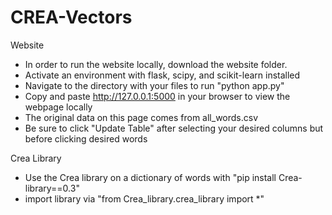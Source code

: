 # CREA-Vectors
Website
- In order to run the website locally, download the website folder. 
- Activate an environment with flask, scipy, and scikit-learn installed 
- Navigate to the directory with your files to run "python app.py"
- Copy and paste http://127.0.0.1:5000 in your browser to view the webpage locally
- The original data on this page comes from all_words.csv
- Be sure to click "Update Table" after selecting your desired columns but before clicking desired words

Crea Library
- Use the Crea library on a dictionary of words with "pip install Crea-library==0.3"
- import library via "from Crea_library.crea_library import *"
  
